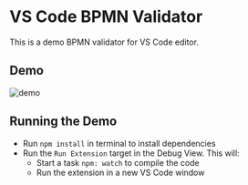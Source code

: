 # VS Code BPMN Validator

This is a demo BPMN validator for VS Code editor.

## Demo

![demo](demo.gif)

## Running the Demo

- Run `npm install` in terminal to install dependencies
- Run the `Run Extension` target in the Debug View. This will:
	- Start a task `npm: watch` to compile the code
	- Run the extension in a new VS Code window
